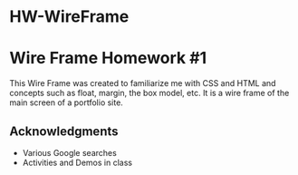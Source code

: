 # HW-WireFrame

# Wire Frame Homework #1

This Wire Frame was created to familiarize me with CSS and HTML and concepts such as float, margin, the box model, etc. It is a wire frame of the main screen of a portfolio site. 


## Acknowledgments


* Various Google searches 
* Activities and Demos in class 
